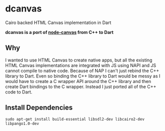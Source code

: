 # dcanvas
Cairo backed HTML Canvas implementation in Dart

**dcanvas is a port of [node-canvas](https://github.com/Automattic/node-canvas) from C++ to Dart**

## Why
I wanted to use HTML Canvas to create native apps, but all the existing HTML Canvas implementations are integrated with JS using NAPI and JS cannot compile to native code. Because of NAP I can't just rebind the C++ library to Dart. Even so binding the C++ library to Dart would be messy as I would have to create a C wrapper API around the C++ library and then create Dart bindings to the C wrapper. Instead I just ported all of the C++ code to Dart.

## Install Dependencies
`sudo apt-get install build-essential libsdl2-dev libcairo2-dev libpango1.0-dev`